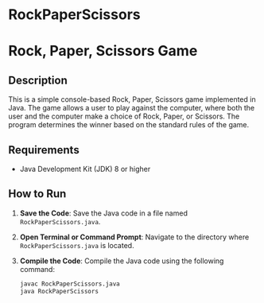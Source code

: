 # RockPaperScissors
# Rock, Paper, Scissors Game

## Description

This is a simple console-based Rock, Paper, Scissors game implemented in Java. The game allows a user to play against the computer, where both the user and the computer make a choice of Rock, Paper, or Scissors. The program determines the winner based on the standard rules of the game.

## Requirements

- Java Development Kit (JDK) 8 or higher

## How to Run

1. **Save the Code**:
   Save the Java code in a file named `RockPaperScissors.java`.

2. **Open Terminal or Command Prompt**:
   Navigate to the directory where `RockPaperScissors.java` is located.

3. **Compile the Code**:
   Compile the Java code using the following command:
   ```bash
   javac RockPaperScissors.java
   java RockPaperScissors
